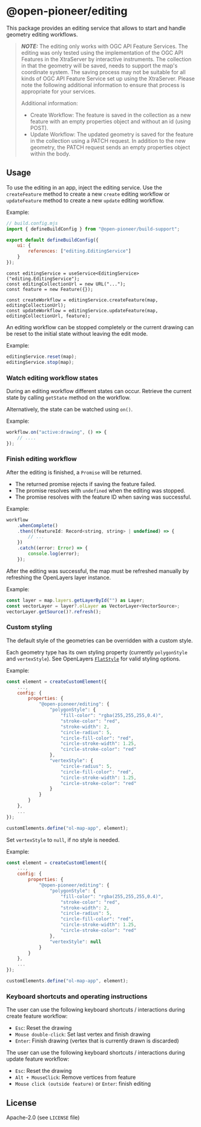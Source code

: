 # @open-pioneer/editing

This package provides an editing service that allows to start and handle geometry editing workflows.

> **_NOTE:_** The editing only works with OGC API Feature Services. The editing was only tested using
> the implementation of the OGC API Features in the XtraServer by interactive instruments.
> The collection in that the geometry will be saved, needs to support the map's coordinate system.
> The saving process may not be suitable for all kinds of OGC API Feature Service set up using the XtraServer.
> Please note the following additional information to ensure that process is appropriate for your services.
>
> Additional information:
>
> -   Create Workflow: The feature is saved in the collection as a new feature with an empty properties
>     object and without an id (using POST).
> -   Update Workflow: The updated geometry is saved for the feature in the collection using a PATCH request.
>     In addition to the new geometry, the PATCH request sends an empty properties object within the body.

## Usage

To use the editing in an app, inject the editing service. Use the `createFeature` method to create a new `create` editing workflow or `updateFeature` method to create a new `update` editing workflow.

Example:

```js
// build.config.mjs
import { defineBuildConfig } from "@open-pioneer/build-support";

export default defineBuildConfig({
    ui: {
        references: ["editing.EditingService"]
    }
});
```

```tsx
const editingService = useService<EditingService>("editing.EditingService");
const editingCollectionUrl = new URL("...");
const feature = new Feature({});

const createWorkflow = editingService.createFeature(map, editingCollectionUrl);
const updateWorkflow = editingService.updateFeature(map, editingCollectionUrl, feature);
```

An editing workflow can be stopped completely or the current drawing can be reset to the initial state without leaving the edit mode.

Example:

```js
editingService.reset(map);
editingService.stop(map);
```

### Watch editing workflow states

During an editing workflow different states can occur. Retrieve the current state by calling `getState` method on the workflow.

Alternatively, the state can be watched using `on()`.

Example:

```js
workflow.on("active:drawing", () => {
    // ....
});
```

### Finish editing workflow

After the editing is finished, a `Promise` will be returned.

-   The returned promise rejects if saving the feature failed.
-   The promise resolves with `undefined` when the editing was stopped.
-   The promise resolves with the feature ID when saving was successful.

Example:

```js
workflow
    .whenComplete()
    .then((featureId: Record<string, string> | undefined) => {
        // ...
    })
    .catch((error: Error) => {
        console.log(error);
    });
```

After the editing was successful, the map must be refreshed manually by refreshing the OpenLayers layer instance.

Example:

```ts
const layer = map.layers.getLayerById("") as Layer;
const vectorLayer = layer?.olLayer as VectorLayer<VectorSource>;
vectorLayer.getSource()?.refresh();
```

### Custom styling

The default style of the geometries can be overridden with a custom style.

Each geometry type has its own styling property (currently `polygonStyle` and `vertexStyle`). See OpenLayers [`FlatStyle`](https://openlayers.org/en/latest/apidoc/module-ol_style_flat.html#~FlatStyle) for valid styling options.

Example:

```js
const element = createCustomElement({
    ...,
    config: {
        properties: {
            "@open-pioneer/editing": {
                "polygonStyle": {
                    "fill-color": "rgba(255,255,255,0.4)",
                    "stroke-color": "red",
                    "stroke-width": 2,
                    "circle-radius": 5,
                    "circle-fill-color": "red",
                    "circle-stroke-width": 1.25,
                    "circle-stroke-color": "red"
                },
                "vertexStyle": {
                    "circle-radius": 5,
                    "circle-fill-color": "red",
                    "circle-stroke-width": 1.25,
                    "circle-stroke-color": "red"
                }
            }
        }
    },
    ...
});

customElements.define("ol-map-app", element);
```

Set `vertexStyle` to `null`, if no style is needed.

Example:

```js
const element = createCustomElement({
    ...,
    config: {
        properties: {
            "@open-pioneer/editing": {
                "polygonStyle": {
                    "fill-color": "rgba(255,255,255,0.4)",
                    "stroke-color": "red",
                    "stroke-width": 2,
                    "circle-radius": 5,
                    "circle-fill-color": "red",
                    "circle-stroke-width": 1.25,
                    "circle-stroke-color": "red"
                },
                "vertexStyle": null
            }
        }
    },
    ...
});

customElements.define("ol-map-app", element);
```

### Keyboard shortcuts and operating instructions

The user can use the following keyboard shortcuts / interactions during create feature workflow:

-   `Esc`: Reset the drawing
-   `Mouse double-click`: Set last vertex and finish drawing
-   `Enter`: Finish drawing (vertex that is currently drawn is discarded)

The user can use the following keyboard shortcuts / interactions during update feature workflow:

-   `Esc`: Reset the drawing
-   `Alt + MouseClick`: Remove vertices from feature
-   `Mouse click (outside feature)` or `Enter`: finish editing

## License

Apache-2.0 (see `LICENSE` file)

